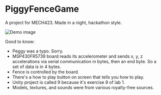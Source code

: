 # PiggyFenceGame
A project for MECH423. Made in a night, hackathon style.

![Demo image](demo.gif)

Good to know:
- Peggy was a typo. Sorry.
- MSP430FR5739 board reads its accelerometer and sends x, y, z accelerations via serial communication in bytes, then an end byte. So a set of data is in 4 bytes. 
- Fence is controlled by the board.
- There's a how to play button on screen that tells you how to play.
- Unity project is called 9 because it's exercise 9 of lab 1.
- Models, textures, and sounds were from various royalty-free sources.
